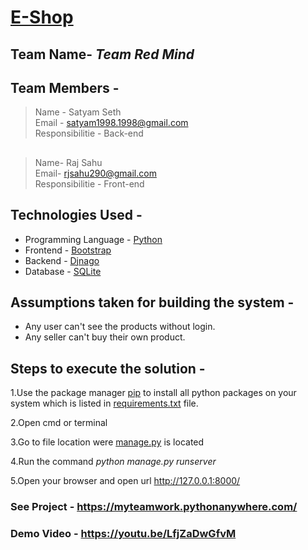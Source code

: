 # [E-Shop](https://myteamwork.pythonanywhere.com/)

## Team Name- *Team Red Mind*
## Team Members -
> Name - Satyam Seth </br>
> Email - [satyam1998.1998@gmail.com](mailto:satyam1998.1998@gmail.com) </br>
> Responsibilitie - Back-end
##
>Name- Raj Sahu </br>
>Email- [rjsahu290@gmail.com](mailto:rjsahu290@gmail.com) </br>
>Responsibilitie - Front-end

## Technologies Used -
- Programming Language - [Python](https://www.python.org/)
- Frontend - [Bootstrap](https://getbootstrap.com/) </br>
- Backend - [Djnago](https://www.djangoproject.com/) </br>
- Database - [SQLite](https://www.sqlite.org/index.html) </br>

## Assumptions taken for building the system -
- Any user can't see the products without login.
- Any seller can't buy their own product.

## Steps to execute the solution -
1.Use the package manager [pip](https://pip.pypa.io/en/stable/) to install all python packages on your system which is listed in [requirements.txt](https://github.com/satyam-seth/eshop/blob/main/requirements.txt) file.

2.Open cmd or terminal

3.Go to file location were [manage.py](https://github.com/satyam-seth/eshop/blob/main/eshop/manage.py) is located

4.Run the command *python manage.py runserver*

5.Open your browser and open url http://127.0.0.1:8000/

### See Project - https://myteamwork.pythonanywhere.com/

### Demo Video - https://youtu.be/LfjZaDwGfvM
